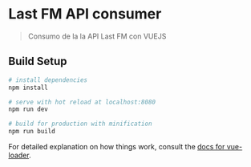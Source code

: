 # Last FM API consumer

> Consumo de la la API Last FM con VUEJS

## Build Setup

``` bash
# install dependencies
npm install

# serve with hot reload at localhost:8080
npm run dev

# build for production with minification
npm run build
```

For detailed explanation on how things work, consult the [docs for vue-loader](http://vuejs.github.io/vue-loader).


<!--      li(v-for="artist in artists") {{ artist.name }}-->

